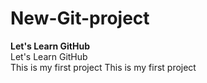 # New-Git-project
<b>Let's Learn GitHub</b>
<br>
Let's Learn GitHub
<br>
This is my first project
This is my first project


